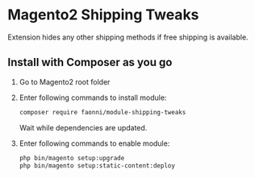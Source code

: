 # Magento2 Shipping Tweaks
Extension hides any other shipping methods if free shipping is available.

## Install with Composer as you go

1. Go to Magento2 root folder

2. Enter following commands to install module:

    ```bash
    composer require faonni/module-shipping-tweaks
    ```
   Wait while dependencies are updated.

3. Enter following commands to enable module:

    ```bash
	php bin/magento setup:upgrade
	php bin/magento setup:static-content:deploy

